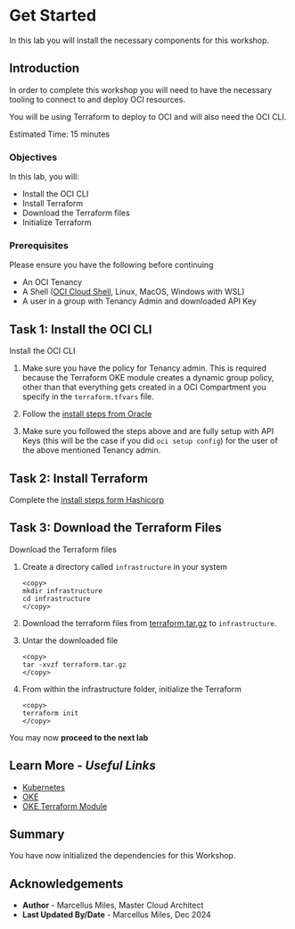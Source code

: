 # Get Started

In this lab you will install the necessary components for this workshop.

## Introduction

In order to complete this workshop you will need to have the necessary tooling to connect to and deploy OCI resources.

You will be using Terraform to deploy to OCI and will also need the OCI CLI.

Estimated Time: 15 minutes

### Objectives

In this lab, you will:
 - Install the OCI CLI
 - Install Terraform
 - Download the Terraform files
 - Initialize Terraform

### Prerequisites

Please ensure you have the following before continuing

 - An OCI Tenancy
 - A Shell ([OCI Cloud Shell](https://docs.oracle.com/en-us/iaas/Content/API/Concepts/cloudshellintro.htm), Linux, MacOS, Windows with WSL)
 - A user in a group with Tenancy Admin and downloaded API Key

## Task 1: Install the OCI CLI

Install the OCI CLI

1. Make sure you have the policy for Tenancy admin. This is required because the Terraform OKE module creates a dynamic group policy, other than that everything gets created in a OCI Compartment you specify in the `terraform.tfvars` file.

1. Follow the [install steps from Oracle](https://docs.oracle.com/en-us/iaas/Content/API/SDKDocs/cliinstall.htm)

2. Make sure you followed the steps above and are fully setup with API Keys (this will be the case if you did `oci setup config`) for the user of the above mentioned Tenancy admin.

## Task 2: Install Terraform

Complete the [install steps form Hashicorp](https://developer.hashicorp.com/terraform/tutorials/aws-get-started/install-cli)

## Task 3: Download the Terraform Files

Download the Terraform files

1. Create a directory called `infrastructure` in your system

    ````shell
    <copy>
    mkdir infrastructure
    cd infrastructure
    </copy>
    ````

2. Download the terraform files from [terraform.tar.gz](./files/terraform.tar.gz) to `infrastructure`.

3. Untar the downloaded file

    ````shell
    <copy>
    tar -xvzf terraform.tar.gz
    </copy>
    ````

3. From within the infrastructure folder, initialize the Terraform

    ````shell
    <copy>
    terraform init
    </copy>
    ````

You may now **proceed to the next lab**

## Learn More - *Useful Links*

- [Kubernetes](https://kubernetes.io/)
- [OKE](https://www.oracle.com/cloud/cloud-native/kubernetes-engine/)
- [OKE Terraform Module](https://oracle-terraform-modules.github.io/terraform-oci-oke/)

## **Summary**

You have now initialized the dependencies for this Workshop.

## **Acknowledgements**

 - **Author** - Marcellus Miles, Master Cloud Architect
 - **Last Updated By/Date** - Marcellus Miles, Dec 2024